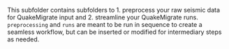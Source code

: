 This subfolder contains subfolders to 1. preprocess your raw seismic data for QuakeMigrate input and 2. streamline your QuakeMigrate runs.
`preprocessing` and `runs` are meant to be run in sequence to create a seamless workflow, but can be inserted or modified for intermediary steps as needed.
